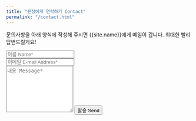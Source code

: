 ```yaml
---
title: "쥔장에게 연락하기 Contact"
permalink: "/contact.html"
---
```


<form action="https://formspree.io/{{site.email}}" method="POST">    
<p class="mb-4">문의사항을 아래 양식에 작성해 주시면 {{site.name}}에게 메일이 갑니다. 최대한 빨리 답변드릴게요!</p>
<div class="form-group row">
<div class="col-md-6">
<input class="form-control" type="text" name="name" placeholder="이름 Name*" required>
</div>
<div class="col-md-6">
<input class="form-control" type="email" name="_replyto" placeholder="이메일 E-mail Address*" required>
</div>
</div>
<textarea rows="8" class="form-control mb-3" name="message" placeholder="내용 Message*" required></textarea>    
<input class="btn btn-success" type="submit" value="발송 Send">
</form>

